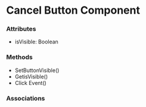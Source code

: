 # Cancel Button Component

### Attributes

-  isVisible: Boolean

### Methods

-  SetButtonVisible()
-  GetisVisible()
-  Click Event()

### Associations